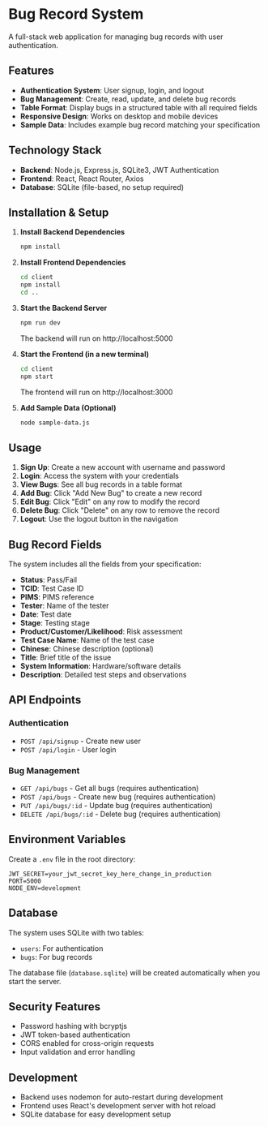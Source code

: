 # Bug Record System

A full-stack web application for managing bug records with user authentication.

## Features

- **Authentication System**: User signup, login, and logout
- **Bug Management**: Create, read, update, and delete bug records
- **Table Format**: Display bugs in a structured table with all required fields
- **Responsive Design**: Works on desktop and mobile devices
- **Sample Data**: Includes example bug record matching your specification

## Technology Stack

- **Backend**: Node.js, Express.js, SQLite3, JWT Authentication
- **Frontend**: React, React Router, Axios
- **Database**: SQLite (file-based, no setup required)

## Installation & Setup

1. **Install Backend Dependencies**
   ```bash
   npm install
   ```

2. **Install Frontend Dependencies**
   ```bash
   cd client
   npm install
   cd ..
   ```

3. **Start the Backend Server**
   ```bash
   npm run dev
   ```
   The backend will run on http://localhost:5000

4. **Start the Frontend (in a new terminal)**
   ```bash
   cd client
   npm start
   ```
   The frontend will run on http://localhost:3000

5. **Add Sample Data (Optional)**
   ```bash
   node sample-data.js
   ```

## Usage

1. **Sign Up**: Create a new account with username and password
2. **Login**: Access the system with your credentials
3. **View Bugs**: See all bug records in a table format
4. **Add Bug**: Click "Add New Bug" to create a new record
5. **Edit Bug**: Click "Edit" on any row to modify the record
6. **Delete Bug**: Click "Delete" on any row to remove the record
7. **Logout**: Use the logout button in the navigation

## Bug Record Fields

The system includes all the fields from your specification:

- **Status**: Pass/Fail
- **TCID**: Test Case ID
- **PIMS**: PIMS reference
- **Tester**: Name of the tester
- **Date**: Test date
- **Stage**: Testing stage
- **Product/Customer/Likelihood**: Risk assessment
- **Test Case Name**: Name of the test case
- **Chinese**: Chinese description (optional)
- **Title**: Brief title of the issue
- **System Information**: Hardware/software details
- **Description**: Detailed test steps and observations

## API Endpoints

### Authentication
- `POST /api/signup` - Create new user
- `POST /api/login` - User login

### Bug Management
- `GET /api/bugs` - Get all bugs (requires authentication)
- `POST /api/bugs` - Create new bug (requires authentication)
- `PUT /api/bugs/:id` - Update bug (requires authentication)
- `DELETE /api/bugs/:id` - Delete bug (requires authentication)

## Environment Variables

Create a `.env` file in the root directory:

```
JWT_SECRET=your_jwt_secret_key_here_change_in_production
PORT=5000
NODE_ENV=development
```

## Database

The system uses SQLite with two tables:
- `users`: For authentication
- `bugs`: For bug records

The database file (`database.sqlite`) will be created automatically when you start the server.

## Security Features

- Password hashing with bcryptjs
- JWT token-based authentication
- CORS enabled for cross-origin requests
- Input validation and error handling

## Development

- Backend uses nodemon for auto-restart during development
- Frontend uses React's development server with hot reload
- SQLite database for easy development setup